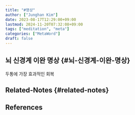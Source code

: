 ```yaml
---
title: "#명상"
author: ["Junghan Kim"]
date: 2023-08-17T12:29:00+09:00
lastmod: 2024-11-20T07:32:08+09:00
tags: ["meditation", "meta"]
categories: ["MetaWord"]
draft: false
---
```


## 뇌 신경계 이완 명상 {#뇌-신경계-이완-명상}

두통에 가장 효과적인 회복


## Related-Notes {#related-notes}

## References

<style>.csl-entry{text-indent: -1.5em; margin-left: 1.5em;}</style><div class="csl-bib-body">
</div>
